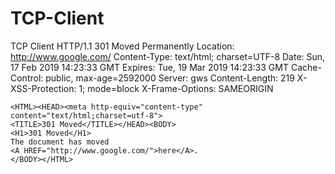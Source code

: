 # TCP-Client
TCP Client
 	<tr>HTTP/1.1 301 Moved Permanently</tr>
	<tr>Location: http://www.google.com/</tr>
	<tr>Content-Type: text/html; charset=UTF-8</tr>
	<tr>Date: Sun, 17 Feb 2019 14:23:33 GMT</tr>
	<tr>Expires: Tue, 19 Mar 2019 14:23:33 GMT</tr>
	<tr>Cache-Control: public, max-age=2592000</tr>
	<tr>Server: gws</tr>
	<tr>Content-Length: 219</tr>
	<tr>X-XSS-Protection: 1; mode=block</tr>
	<tr>X-Frame-Options: SAMEORIGIN</tr>
	

	<HTML><HEAD><meta http-equiv="content-type" content="text/html;charset=utf-8">
	<TITLE>301 Moved</TITLE></HEAD><BODY>
	<H1>301 Moved</H1>
	The document has moved
	<A HREF="http://www.google.com/">here</A>.
	</BODY></HTML>
